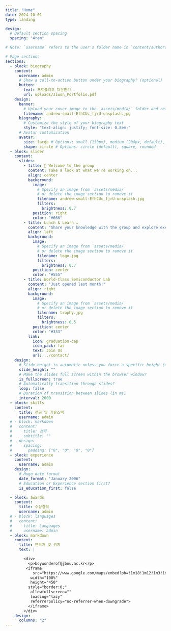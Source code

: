 ```yaml
---
title: "Home"
date: 2024-10-01
type: landing

design:
  # Default section spacing
  spacing: "4rem"

# Note: `username` refers to the user's folder name in `content/authors/`

# Page sections
sections:
  - block: biography
    content:
      username: admin
      # Show a call-to-action button under your biography? (optional)
      button:
        text: 포트폴리오 다운받기
        url: uploads/Jiwon_Portfolio.pdf
    design:
      banner:
        # Upload your cover image to the `assets/media/` folder and reference it here
        filename: andrew-small-EfhCUc_fjrU-unsplash.jpg
      biography:
        # Customize the style of your biography text
        style: "text-align: justify; font-size: 0.8em;"
      # Avatar customization
      avatar:
        size: large # Options: small (150px), medium (200px, default), large (320px), xl (400px), xxl (500px)
        shape: circle # Options: circle (default), square, rounded
  - block: slider
    content:
      slides:
        - title: 👋 Welcome to the group
          content: Take a look at what we're working on...
          align: center
          background:
            image:
              # Specify an image from `assets/media/`
              # or delete the image section to remove it
              filename: andrew-small-EfhCUc_fjrU-unsplash.jpg
              filters:
                brightness: 0.7
            position: right
            color: "#666"
        - title: Lunch & Learn ☕️
          content: "Share your knowledge with the group and explore exciting new topics together!"
          align: left
          background:
            image:
              # Specify an image from `assets/media/`
              # or delete the image section to remove it
              filename: logo.jpg
              filters:
                brightness: 0.7
            position: center
            color: "#555"
        - title: World-Class Semiconductor Lab
          content: "Just opened last month!"
          align: right
          background:
            image:
              # Specify an image from `assets/media/`
              # or delete the image section to remove it
              filename: trophy.jpg
              filters:
                brightness: 0.5
            position: center
            color: "#333"
          link:
            icon: graduation-cap
            icon_pack: fas
            text: Join Us
            url: ../contact/
    design:
      # Slide height is automatic unless you force a specific height (e.g. '400px')
      slide_height: ""
      # Make the slides full screen within the browser window?
      is_fullscreen: true
      # Automatically transition through slides?
      loop: false
      # Duration of transition between slides (in ms)
      interval: 2000
  - block: skills
    content:
      title: 전공 및 기술스택
      username: admin
  # - block: markdown
  #   content:
  #     title: 경력
  #     subtitle: ""
  #   design:
  #     spacing:
  #       padding: ["0", "0", "0", "0"]
  - block: experience
    content:
      username: admin
    design:
      # Hugo date format
      date_format: "January 2006"
      # Education or Experience section first?
      is_education_first: false

  - block: awards
    content:
      title: 수상경력
      username: admin
  # - block: languages
  #   content:
  #     title: Languages
  #     username: admin
  - block: markdown
    content:
      title: 연락처 및 위치
      text: |

        <div>
          <p>boywonderof@jbnu.ac.kr</p>
         <iframe
            src="https://www.google.com/maps/embed?pb=!1m18!1m12!1m3!1d3234.1219545114177!2d127.13304212555703!3d35.846013044096786!2m3!1f0!2f0!3f0!3m2!1i1024!2i768!4f13.1!3m3!1m2!1s0x35702330dc920b9d%3A0x1d0d425396006646!2z7KCE67aB64yA7ZWZ6rWQIOqzteqzvOuMgO2VmSA37Zi46rSA!5e0!3m2!1sko!2skr!4v1760381832335!5m2!1sko!2skr"
           width="100%"
           height="450"
          style="border:0;"
           allowfullscreen=""
           loading="lazy"
           referrerpolicy="no-referrer-when-downgrade">
          </iframe>
        </div>
    design:
      columns: "2"
---
```

